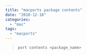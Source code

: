 ```yaml
---
title: "macports package contents"
date: "2010-12-18"
categories: 
  - "mac"
tags: 
  - "macports"
---
```


> `port contents <package_name>`
